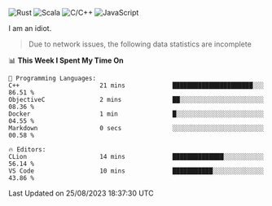 ![Rust](https://img.shields.io/badge/Rust-000000?style=flat-square&logo=rust&logoColor=white)
![Scala](https://img.shields.io/badge/Scala-DC322F?style=flat-square&logo=Scala)
![C/C++](https://img.shields.io/badge/C++-00599c?style=flat-square&logo=C%2B%2B)
![JavaScript](https://img.shields.io/badge/JavaScript-323330?style=flat-square&logo=javascript&logoColor=F7DF1E)

I am an idiot.

> Due to network issues, the following data statistics are incomplete

<!--START_SECTION:waka-->
📊 **This Week I Spent My Time On** 

```text
💬 Programming Languages: 
C++                      21 mins             ██████████████████████░░░   86.51 % 
ObjectiveC               2 mins              ██░░░░░░░░░░░░░░░░░░░░░░░   08.36 % 
Docker                   1 min               █░░░░░░░░░░░░░░░░░░░░░░░░   04.55 % 
Markdown                 0 secs              ░░░░░░░░░░░░░░░░░░░░░░░░░   00.58 % 

🔥 Editors: 
CLion                    14 mins             ██████████████░░░░░░░░░░░   56.14 % 
VS Code                  10 mins             ███████████░░░░░░░░░░░░░░   43.86 % 
```


 Last Updated on 25/08/2023 18:37:30 UTC
<!--END_SECTION:waka-->
